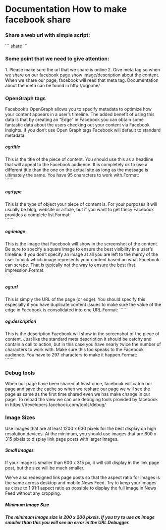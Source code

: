 # Documentation How to make facebook share

<h3> Share a web url with simple script: </h3>
``` <a href="https://www.facebook.com/sharer/sharer.php?u=http://example.com">share</a> ```

<h3> Some point that we need to give attention: </h3>
1. Please make sure the url that we share is online
2. Give meta tag so when we share on our facebook page show image/description about the content. When we share our page, facebook will read that meta tag. Documentation about the meta can be found in http://ogp.me/

<h3>OpenGraph tags</h3>
Facebook’s OpenGraph allows you to specify metadata to optimize how your content appears in a user’s timeline. The added benefit of using this data is that by creating an “Edge” in Facebook you can obtain some fantastic data about the users checking out your content via Facebook Insights. If you don’t use Open Graph tags Facebook will default to standard metadata.



<h5>og:title</h5>
This is the title of the piece of content. You should use this as a headline that will appeal to the Facebook audience. It is completely ok to use a different title than the one on the actual site as long as the message is ultimately the same. You have 95 characters to work with.Format:<br/>
```<meta property=”og:title” content=”iAcquire’s awesome blog”/>```

<h5>og:type</h5>
This is the type of object your piece of content is. For your purposes it will usually be blog, website or article, but if you want to get fancy Facebook provides a complete list.Format:<br/>
```<meta property=”og:type” content=”article”/>```

<h5>og:image</h5>
This is the image that Facebook will show in the screenshot of the content. Be sure to specify a square image to ensure the best visibility in a user’s timeline. If you don’t specify an image at all you are left to the mercy of the user to pick which image represents your content based on what Facebook can scrape. That is typically not the way to ensure the best first impression.Format:<br/>
```<meta property=”og:image” content=”http://www.example.com/some-thumbnail.jpg”/>```

<h5>og:url</h5>
This is simply the URL of the page (or edge). You should specify this especially if you have duplicate content issues to make sure the value of the edge in Facebook is consolidated into one URL.Format:
```<meta property=”og:url” content=”http://example.com/article-we-share”/>```

<h5>og:description</h5>
This is the description Facebook will show in the screenshot of the piece of content. Just like the standard meta description it should be catchy and contain a call to action, but in this case you have nearly twice the number of characters to work with. Make sure this too speaks to the Facebook audience. You have to 297 characters to make it happen.Format:<br/>
```<meta property=”og:description” content=”some of description content that we want to show.”/>```


<h3> Debug tools</h3>
When our page have been shared at least once, facebook will catch our page and save the cache so when we reshare our page we will see the page as same as the first time shared even we has make change in our page. To reload the view we can use debuging tools provided by facebook in https://developers.facebook.com/tools/debug/

<h3>Image Sizes</h3>

Use images that are at least 1200 x 630 pixels for the best display on high resolution devices. At the minimum, you should use images that are 600 x 315 pixels to display link page posts with larger images.

<h5>Small Images</h5>

If your image is smaller than 600 x 315 px, it will still display in the link page post, but the size will be much smaller.


We've also redesigned link page posts so that the aspect ratio for images is the same across desktop and mobile News Feed. Try to keep your images as close to 1.91:1 aspect ratio as possible to display the full image in News Feed without any cropping.

<h5>Minimum Image Size<h5>

The minimum image size is 200 x 200 pixels. If you try to use an image smaller than this you will see an error in the URL Debugger.
